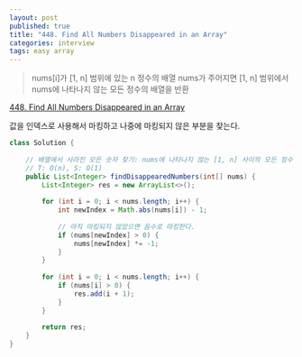 ```yaml
---
layout: post
published: true
title: "448. Find All Numbers Disappeared in an Array"
categories: interview
tags: easy array
---
```


> nums[i]가 [1, n] 범위에 있는 n 정수의 배열 nums가 주어지면 [1, n] 범위에서 nums에 나타나지 않는 모든 정수의 배열을 반환

[448. Find All Numbers Disappeared in an Array](https://leetcode.com/problems/find-all-numbers-disappeared-in-an-array/)

값을 인덱스로 사용해서 마킹하고 나중에 마킹되지 않은 부분을 찾는다.

```java
class Solution {
    
    // 배열에서 사라진 모든 숫자 찾기: nums에 나타나지 않는 [1, n] 사이의 모든 정수의 목록을 리턴
    // T: O(n), S: O(1) 
    public List<Integer> findDisappearedNumbers(int[] nums) {
        List<Integer> res = new ArrayList<>();
        
        for (int i = 0; i < nums.length; i++) {
            int newIndex = Math.abs(nums[i]) - 1;
            
            // 아직 마킹되지 않았으면 음수로 마킹한다.
            if (nums[newIndex] > 0) {
                nums[newIndex] *= -1;
            }
        }
        
        for (int i = 0; i < nums.length; i++) {
            if (nums[i] > 0) {
                res.add(i + 1);
            }
        }
        
        return res;
    }
}
```